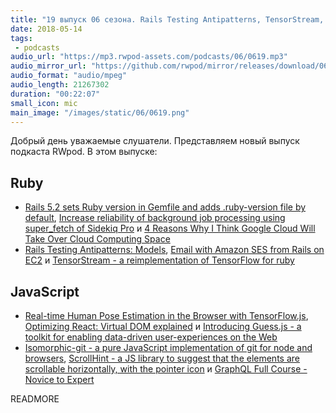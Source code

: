 ```yaml
---
title: "19 выпуск 06 сезона. Rails Testing Antipatterns, TensorStream, Guess.js, Isomorphic-git, ScrollHint и прочее"
date: 2018-05-14
tags:
 - podcasts
audio_url: "https://mp3.rwpod-assets.com/podcasts/06/0619.mp3"
audio_mirror_url: "https://github.com/rwpod/mirror/releases/download/06.19/0619.mp3"
audio_format: "audio/mpeg"
audio_length: 21267302
duration: "00:22:07"
small_icon: mic
main_image: "/images/static/06/0619.png"
---
```


Добрый день уважаемые слушатели. Представляем новый выпуск подкаста RWpod. В этом выпуске:

## Ruby

 - [Rails 5.2 sets Ruby version in Gemfile and adds .ruby-version file by default](https://blog.bigbinary.com/2018/05/07/rails-5_2-adds-ruby-version-file-and-ruby-version-to-gemfile-by-default.html), [Increase reliability of background job processing using super_fetch of Sidekiq Pro](https://blog.bigbinary.com/2018/05/08/increase-reliability-of-background-job-processing-using-super_fetch-of-sidekiq-pro.html) и [4 Reasons Why I Think Google Cloud Will Take Over Cloud Computing Space](https://pauloancheta.com/aws/google%20cloud%20platform/ruby/2018/05/10/gcloud-vs-aws/)
 - [Rails Testing Antipatterns: Models](https://semaphoreci.com/blog/2014/01/21/rails-testing-antipatterns-models.html), [Email with Amazon SES from Rails on EC2](https://www.statusok.com/email-amazon-ses-rails-ec2) и [TensorStream - a reimplementation of TensorFlow for ruby](https://github.com/jedld/tensor_stream)


## JavaScript

 - [Real-time Human Pose Estimation in the Browser with TensorFlow.js](https://medium.com/tensorflow/real-time-human-pose-estimation-in-the-browser-with-tensorflow-js-7dd0bc881cd5), [Optimizing React: Virtual DOM explained](https://evilmartians.com/chronicles/optimizing-react-virtual-dom-explained) и [Introducing Guess.js - a toolkit for enabling data-driven user-experiences on the Web](https://blog.mgechev.com/2018/05/09/introducing-guess-js-data-driven-user-experiences-web/)
 - [Isomorphic-git - a pure JavaScript implementation of git for node and browsers](https://isomorphic-git.github.io/), [ScrollHint - a JS library to suggest that the elements are scrollable horizontally, with the pointer icon](https://appleple.github.io/scroll-hint/) и [GraphQL Full Course - Novice to Expert](https://www.youtube.com/watch?v=ed8SzALpx1Q)

READMORE
